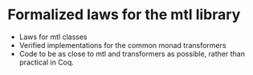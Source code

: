 Formalized laws for the mtl library
===================================

- Laws for mtl classes
- Verified implementations for the common monad transformers
- Code to be as close to mtl and transformers as possible,
  rather than practical in Coq.
